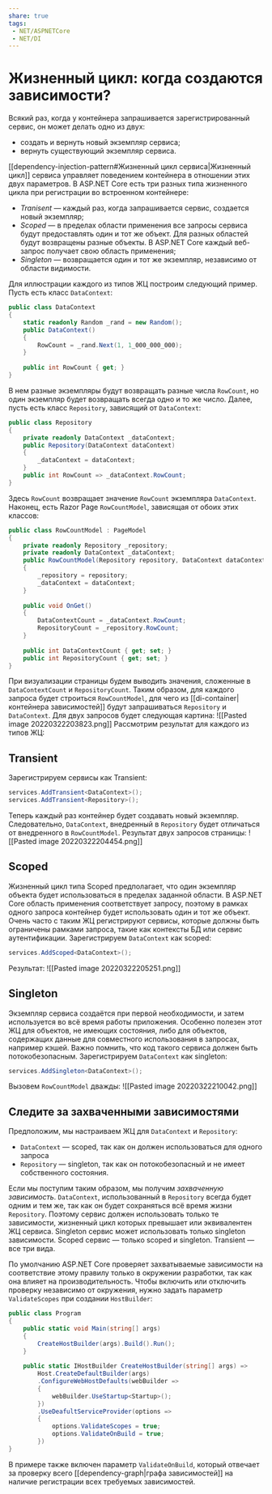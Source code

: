 ```yaml
---
share: true
tags:
 - NET/ASPNETCore
 - NET/DI
---
```

# Жизненный цикл: когда создаются зависимости?
Всякий раз, когда у контейнера запрашивается зарегистрированный сервис, он может делать одно из двух:
- создать и вернуть новый экземпляр сервиса;
- вернуть существующий экземпляр сервиса.

[[dependency-injection-pattern#Жизненный цикл сервиса|Жизненный цикл]] сервиса управляет поведением контейнера в отношении этих двух параметров.
В ASP.NET Core есть три разных типа жизненного цикла при регистрации во встроенном контейнере:
- *Tranisent* — каждый раз, когда запрашивается сервис, создается новый экземпляр;
- *Scoped* — в пределах области применения все запросы сервиса будут предоставлять один и тот же объект. Для разных областей будут возвращены разные объекты. В ASP.NET Core каждый веб-запрос получает свою область применения;
- *Singleton* — возвращается один и тот же экземпляр, независимо от области видимости.

Для иллюстрации каждого из типов ЖЦ построим следующий пример. Пусть есть  класс `DataContext`:
```csharp
public class DataContext
{
	static readonly Random _rand = new Random();
	public DataContext()
	{
		RowCount = _rand.Next(1, 1_000_000_000);
	}
	
	public int RowCount { get; }
}
```
В нем разные экземпляры будут возвращать разные числа `RowCount`, но один экземпляр будет возвращать всегда одно и то же число.
Далее, пусть есть класс `Repository`, зависящий от `DataContext`:
```csharp
public class Repository
{
	private readonly DataContext _dataContext;
	public Repository(DataContext dataContext)
	{
		_dataContext = dataContext;
	}
	public int RowCount => _dataContext.RowCount;
}
```
Здесь `RowCount` возвращает значение `RowCount` экземпляра `DataContext`.
Наконец, есть Razor Page `RowCountModel`, зависящая от обоих этих классов:
```csharp
public class RowCountModel : PageModel
{
	private readonly Repository _repository;
	private readonly DataContext _dataContext;
	public RowCountModel(Repository repository, DataContext dataContext)
	{
		_repository = repository;
		_dataContext = dataContext;
	}
	
	public void OnGet()
	{
		DataContextCount = _dataContext.RowCount;
		RepositoryCount = _repository.RowCount;
	}
	
	public int DataContextCount { get; set; }
	public int RepositoryCount { get; set; }
}
```
При визуализации страницы будем выводить значения, сложенные в `DataContextCount` и `RepositoryCount`.
Таким образом, для каждого запроса будет строиться `RowCountModel`, для чего из [[di-container|контейнера зависимостей]] будут запрашиваться `Repository` и `DataContext`. Для двух запросов будет следующая картина:
![[Pasted image 20220322203823.png]]
Рассмотрим результат для каждого из типов ЖЦ:
## Transient
Зарегистрируем сервисы как Transient:
```csharp
services.AddTransient<DataContext>();
services.AddTransient<Repository>();
```
Теперь каждый раз контейнер будет создавать новый экземпляр. Следовательно, `DataContext`, внедренный в `Repository` будет отличаться от внедренного в `RowCountModel`.
Результат двух запросов страницы:
![[Pasted image 20220322204454.png]]
## Scoped
Жизненный цикл типа Scoped предполагает, что один экземпляр объекта будет использоваться в пределах заданной области. В ASP.NET Core область применения соответствует запросу, поэтому в рамках одного запроса контейнер будет использовать один и тот же объект. Очень часто с таким ЖЦ регистрируют сервисы, которые должны быть ограничены рамками запроса, такие как контексты БД или сервис аутентификации.
Зарегистрируем `DataContext` как scoped:
```csharp
services.AddScoped<DataContext>();
```
Результат:
![[Pasted image 20220322205251.png]]
## Singleton
Экземпляр сервиса создаётся при первой необходимости, и затем используется во всё время работы приложения. Особенно полезен этот ЖЦ для объектов, не имеющих состояния, либо для объектов, содержащих данные для совместного использования в запросах, например кэшей. Важно помнить, что код такого сервиса должен быть потокобезопасным.
Зарегистрируем `DataContext` как singleton:
```csharp
services.AddSingleton<DataContext>();
```
Вызовем `RowCountModel` дважды:
![[Pasted image 20220322210042.png]]

## Следите за захваченными зависимостями
Предположим, мы настраиваем ЖЦ для `DataContext` и `Repository`:
- `DataContext` — scoped, так как он должен использоваться для одного запроса
- `Repository` — singleton, так как он потокобезопасный и не имеет собственного состояния.

Если мы поступим таким образом, мы получим *захваченную зависимость*. `DataContext`, использованный в `Repository` всегда будет одним и тем же, так как он будет сохраняться всё время жизни `Repository`.
Поэтому сервис должен использовать только те зависимости, жизненный цикл которых превышает или эквивалентен ЖЦ сервиса. Singleton сервис может использовать только singleton зависимости. Scoped сервис — только scoped и singleton. Transient — все три вида.

По умолчанию ASP.NET Core проверяет захватываемые зависимости на соответствие этому правилу только в окружении разработки, так как она влияет на производительность. Чтобы включить или отключить проверку независимо от окружения, нужно задать параметр `ValidateScopes` при создании `HostBuilder`:
```csharp
public class Program
{
	public static void Main(string[] args)
	{
		CreateHostBuilder(args).Build().Run();
	}
	
	public static IHostBuilder CreateHostBuilder(string[] args) =>
		Host.CreateDefaultBuilder(args)
		.ConfigureWebHostDefaults(webBuilder =>
		{
			webBuilder.UseStartup<Startup>();
		})
		.UseDeafultServiceProvider(options =>
		{
			options.ValidateScopes = true;
			options.ValidateOnBuild = true;
		})
}
```
В примере также включен параметр `ValidateOnBuild`, который отвечает за проверку всего [[dependency-graph|графа зависимостей]] на наличие регистрации всех требуемых зависимостей.